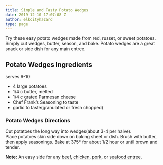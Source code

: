 ```yaml
---
title: Simple and Tasty Potato Wedges
date: 2019-12-10 17:07:08 Z
author: elkcityhazard
type: page
---
```


Try these easy potato wedges made from red, russet, or sweet potatoes. Simply cut wedges, butter, season, and bake. Potato wedges are a great snack or side dish for any main entree.

## Potato Wedges Ingredients

serves 6-10

  * 4 large potatoes
  * 1/4 c butter, melted
  * 1/4 c grated Parmesan cheese
  * Chef Frank&#8217;s Seasoning to taste
  * garlic to taste(granulated or fresh chopped)

### Potato Wedges Directions

Cut potatoes the long way into wedges(about 3-4 per halve).  
Place potatoes skin side down on baking sheet or dish. Brush with butter, then apply seasonings. Bake at 375* for about 1/2 hour or until brown and tender.

**Note:** An easy side for any [beef][1], [chicken][2], [pork][3], or [seafood entree][4].

 [1]: /wordpress/beef-dishes/
 [2]: /wordpress/quick-and-easy-chicken-recipes/
 [3]: /wordpress/easy-pork-recipes/
 [4]: /wordpress/seafood-dishes/